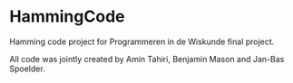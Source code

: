 # HammingCode
Hamming code project for Programmeren in de Wiskunde final project.

All code was jointly created by Amin Tahiri, Benjamin Mason and Jan-Bas Spoelder.        
  
